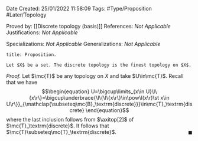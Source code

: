 <div class="topSpace"></div>

Date Created: 25/01/2022 11:58:09
Tags: #Type/Proposition #Later/Topology

Proved by: [[Discrete topology (basis)]]
References: <i>Not Applicable</i>
Justifications: <i>Not Applicable</i>

Specializations: <i>Not Applicable</i>
Generalizations: <i>Not Applicable</i>

``` ad-Proposition
title: Proposition.

Let $X$ be a set. The discrete topology is the finest topology on $X$.

```

<i>Proof.</i> Let $\mc{T}$ be any topology on $X$ and take $U\in\mc{T}$. Recall that we have
$$\begin{equation}
    U=\bigcup\limits_{x\in U}\l\{x\r\}=\bigcup\underbrace{\l\{\l\{x\r\}\in\pow\l(x\r)\st x\in U\r\}}_{\mathclap{\subseteq\mc{B}_\textrm{discrete}}}\in\mc{T}_\textrm{discrete}
\end{equation}$$
where the last inclusion follows from $\axitop[2]$ of $\mc{T}_\textrm{discrete}$. It follows that $\mc{T}\subseteq\mc{T}_\textrm{discrete}$.<span style="float:right;">$\blacksquare$</span>
